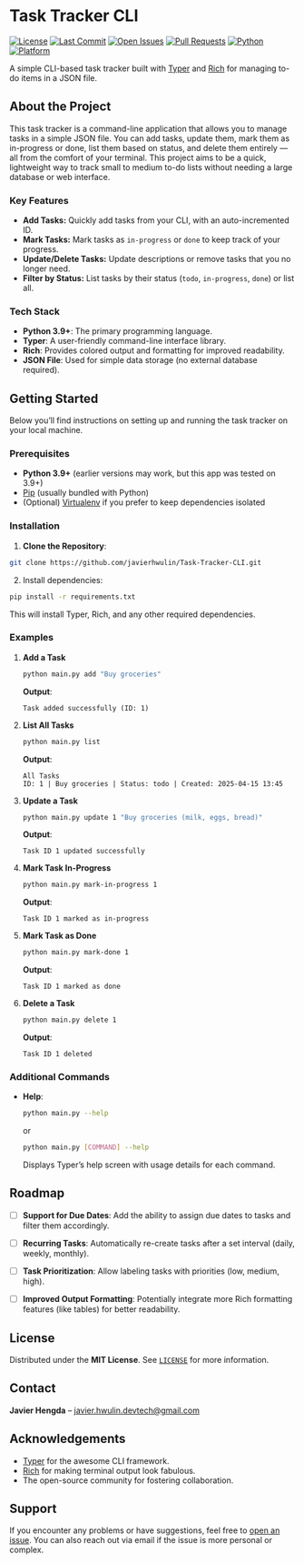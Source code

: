 # Task Tracker CLI

[![License](https://img.shields.io/badge/License-MIT-blue.svg)](LICENSE)
[![Last Commit](https://img.shields.io/github/last-commit/javierhwulin/Task-Tracker-CLI)](https://github.com/javierhwulin/Task-Tracker-CLI/commits/main)
[![Open Issues](https://img.shields.io/github/issues/javierhwulin/Task-Tracker-CLI)](https://github.com/javierhwulin/Task-Tracker-CLI/issues)
[![Pull Requests](https://img.shields.io/github/issues-pr/javierhwulin/Task-Tracker-CLI)](https://github.com/javierhwulin/Task-Tracker-CLI/pulls)
[![Python](https://img.shields.io/badge/Python-3.9%2B-brightgreen)](#)
[![Platform](https://img.shields.io/badge/Platform-CLI-lightgrey.svg)](#)

A simple CLI-based task tracker built with [Typer](https://typer.tiangolo.com/) and [Rich](https://github.com/Textualize/rich) for managing to-do items in a JSON file.

## About the Project

This task tracker is a command-line application that allows you to manage tasks in a simple JSON file. You can add tasks, update them, mark them as in-progress or done, list them based on status, and delete them entirely — all from the comfort of your terminal. This project aims to be a quick, lightweight way to track small to medium to-do lists without needing a large database or web interface.

### Key Features

- **Add Tasks:** Quickly add tasks from your CLI, with an auto-incremented ID.
- **Mark Tasks:** Mark tasks as `in-progress` or `done` to keep track of your progress.
- **Update/Delete Tasks:** Update descriptions or remove tasks that you no longer need.
- **Filter by Status:** List tasks by their status (`todo`, `in-progress`, `done`) or list all.

### Tech Stack

- **Python 3.9+**: The primary programming language.
- **Typer**: A user-friendly command-line interface library.
- **Rich**: Provides colored output and formatting for improved readability.
- **JSON File**: Used for simple data storage (no external database required).

## Getting Started

Below you’ll find instructions on setting up and running the task tracker on your local machine.

### Prerequisites

- **Python 3.9+** (earlier versions may work, but this app was tested on 3.9+)
- [Pip](https://pypi.org/project/pip/) (usually bundled with Python)
- (Optional) [Virtualenv](https://pypi.org/project/virtualenv/) if you prefer to keep dependencies isolated

### Installation

1. **Clone the Repository**:

```bash
git clone https://github.com/javierhwulin/Task-Tracker-CLI.git
```

2. Install dependencies:
  ```bash
  pip install -r requirements.txt
  ```
This will install Typer, Rich, and any other required dependencies.

### Examples

1. **Add a Task**  
    ~~~bash
    python main.py add "Buy groceries"
    ~~~
    **Output**:
    ```
    Task added successfully (ID: 1)
    ```
   
2. **List All Tasks**  
    ~~~bash
    python main.py list
    ~~~
    **Output**:
    ```
    All Tasks
    ID: 1 | Buy groceries | Status: todo | Created: 2025-04-15 13:45
    ```
   
3. **Update a Task**  
    ~~~bash
    python main.py update 1 "Buy groceries (milk, eggs, bread)"
    ~~~
    **Output**:
    ```
    Task ID 1 updated successfully
    ```
   
4. **Mark Task In-Progress**  
    ~~~bash
    python main.py mark-in-progress 1
    ~~~
    **Output**:
    ```
    Task ID 1 marked as in-progress
    ```
   
5. **Mark Task as Done**  
    ~~~bash
    python main.py mark-done 1
    ~~~
    **Output**:
    ```
    Task ID 1 marked as done
    ```
   
6. **Delete a Task**  
    ~~~bash
    python main.py delete 1
    ~~~
    **Output**:
    ```
    Task ID 1 deleted
    ```

### Additional Commands

- **Help**:  
    ~~~bash
    python main.py --help
    ~~~
    or
    ~~~bash
    python main.py [COMMAND] --help
    ~~~
    Displays Typer’s help screen with usage details for each command.

## Roadmap

- [ ] **Support for Due Dates**: Add the ability to assign due dates to tasks and filter them accordingly.
- [ ] **Recurring Tasks**: Automatically re-create tasks after a set interval (daily, weekly, monthly).
- [ ] **Task Prioritization**: Allow labeling tasks with priorities (low, medium, high).
- [ ] **Improved Output Formatting**: Potentially integrate more Rich formatting features (like tables) for better readability.


## License

Distributed under the **MIT License**. See [`LICENSE`](LICENSE) for more information.

## Contact

**Javier Hengda** – [javier.hwulin.devtech@gmail.com](mailto:javier.hwulin.devtech@gmail.com)  

## Acknowledgements

- [Typer](https://typer.tiangolo.com/) for the awesome CLI framework.
- [Rich](https://github.com/Textualize/rich) for making terminal output look fabulous.
- The open-source community for fostering collaboration.

## Support

If you encounter any problems or have suggestions, feel free to [open an issue](https://github.com/javierhwulin/Task-Tracker-CLI/issues). You can also reach out via email if the issue is more personal or complex.

